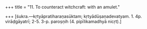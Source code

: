 +++
title = "11. To counteract witchcraft: with an amulet."

+++
[śukra.—kṛtyāpratiharaṇasūktam; kṛtyādūṣaṇadevatyam. 1. 4p. virāḍgāyatrī; 2-5. 3-p. paroṣṇih (4. pipīlikamadhyā nicṛt).]
